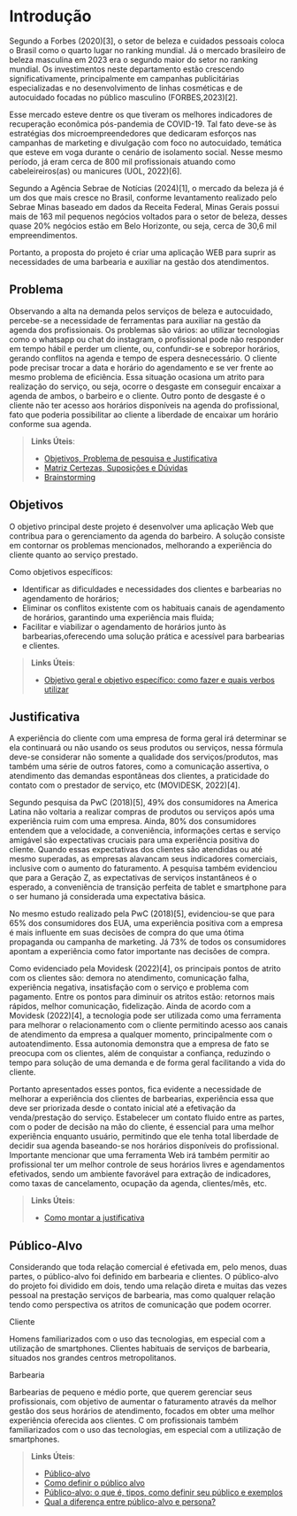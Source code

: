 # Introdução

Segundo a Forbes (2020)[3], o setor de beleza e cuidados pessoais coloca o Brasil como o quarto lugar no ranking mundial. Já o mercado brasileiro de beleza masculina em 2023 era o segundo maior do setor no ranking mundial. Os investimentos neste departamento estão crescendo significativamente, principalmente em campanhas publicitárias especializadas e no desenvolvimento de linhas cosméticas e de autocuidado focadas no público masculino (FORBES,2023)[2]. 

Esse mercado esteve dentre os que tiveram os melhores indicadores de recuperação econômica pós-pandemia de COVID-19. Tal fato deve-se às estratégias dos microempreendedores que dedicaram esforços nas campanhas de marketing e divulgação com foco no autocuidado, temática que esteve em voga durante o cenário de isolamento social. Nesse mesmo período, já eram cerca de 800 mil profissionais atuando como cabeleireiros(as) ou manicures (UOL, 2022)[6].

Segundo a Agência Sebrae de Notícias (2024)[1],  o mercado da beleza já é um dos que mais cresce no Brasil, conforme levantamento realizado pelo Sebrae Minas baseado em dados da Receita Federal, Minas Gerais possui mais de 163 mil pequenos negócios voltados para o setor de beleza, desses quase 20% negócios estão em Belo Horizonte, ou seja, cerca de 30,6 mil empreendimentos.

Portanto, a proposta do projeto é criar uma aplicação WEB para suprir as necessidades de uma barbearia e auxiliar na gestão dos atendimentos.

## Problema
Observando a alta na demanda pelos serviços de beleza e autocuidado, percebe-se a necessidade de ferramentas para auxiliar na gestão da agenda dos profissionais. Os problemas são vários: ao utilizar tecnologias como o whatsapp ou chat do instagram, o profissional pode não responder em tempo hábil e perder um cliente, ou, confundir-se e sobrepor horários, gerando conflitos na agenda e tempo de espera desnecessário. O cliente pode precisar trocar a data e horário do agendamento e se ver frente ao mesmo problema de eficiência. Essa situação ocasiona um atrito para realização do serviço, ou seja, ocorre o desgaste em conseguir encaixar a agenda de ambos, o barbeiro e o cliente. Outro ponto de desgaste é o cliente não ter acesso aos horários disponíveis na agenda do profissional, fato que poderia possibilitar ao cliente a liberdade de encaixar um horário conforme sua agenda. 

> **Links Úteis**:
> - [Objetivos, Problema de pesquisa e Justificativa](https://medium.com/@versioparole/objetivos-problema-de-pesquisa-e-justificativa-c98c8233b9c3)
> - [Matriz Certezas, Suposições e Dúvidas](https://medium.com/educa%C3%A7%C3%A3o-fora-da-caixa/matriz-certezas-suposi%C3%A7%C3%B5es-e-d%C3%BAvidas-fa2263633655)
> - [Brainstorming](https://www.euax.com.br/2018/09/brainstorming/)

## Objetivos

O objetivo principal deste projeto é desenvolver uma aplicação Web que contribua para o gerenciamento da agenda do barbeiro. A solução consiste em contornar os problemas mencionados, melhorando a experiência do cliente quanto ao serviço prestado. 

Como objetivos específicos: 

- Identificar as dificuldades e necessidades dos clientes e barbearias no agendamento de horários;
- Eliminar os conflitos existente com os habituais canais de agendamento de horários, garantindo uma experiência mais fluida;
- Facilitar e viabilizar o agendamento de horários junto às barbearias,oferecendo uma solução prática e acessível para barbearias e clientes.
 
> **Links Úteis**:
> - [Objetivo geral e objetivo específico: como fazer e quais verbos utilizar](https://blog.mettzer.com/diferenca-entre-objetivo-geral-e-objetivo-especifico/)

## Justificativa

A experiência do cliente com uma empresa de forma geral irá determinar se ela continuará ou não usando os seus produtos ou serviços, nessa fórmula deve-se considerar não somente a qualidade dos serviços/produtos, mas também uma série de outros fatores, como a comunicação assertiva, o atendimento das demandas espontâneas dos clientes, a praticidade do contato com o prestador de serviço, etc (MOVIDESK, 2022)[4]. 

Segundo pesquisa da PwC (2018)[5], 49% dos consumidores na America Latina não voltaria a realizar compras de produtos ou serviços após uma experiência ruim com uma empresa. Ainda, 80% dos consumidores entendem que a velocidade, a conveniência, informações certas e serviço amigável são expectativas cruciais para uma experiência positiva do cliente. Quando essas expectativas dos clientes são atendidas ou até mesmo superadas, as empresas alavancam seus indicadores comerciais, inclusive com o aumento do faturamento. A pesquisa também evidenciou que para a Geração Z, as expectativas de serviços instantâneos é o esperado, a conveniência de transição perfeita de tablet e smartphone para o ser humano já considerada uma expectativa básica. 

No mesmo estudo realizado pela PwC (2018)[5], evidenciou-se que para 65% dos consumidores dos EUA, uma experiência positiva com a empresa é mais influente em suas decisões de compra do que uma ótima propaganda ou campanha de marketing. Já 73% de todos os consumidores apontam a experiência como fator importante nas decisões de compra.
 
Como evidenciado pela Movidesk (2022)[4], os principais pontos de atrito com os clientes são: demora no atendimento, comunicação falha, experiência negativa, insatisfação com o serviço e problema com pagamento. Entre os pontos para diminuir os atritos estão: retornos mais rápidos, melhor comunicação, fidelização. Ainda de acordo com a Movidesk (2022)[4],  a tecnologia pode ser utilizada como uma ferramenta para melhorar o relacionamento com o cliente permitindo acesso aos canais de atendimento da empresa a qualquer momento, principalmente com o autoatendimento. Essa autonomia demonstra que a empresa de fato se preocupa com os clientes, além de conquistar a confiança, reduzindo o tempo para solução de uma demanda e de forma geral facilitando a vida do cliente.

Portanto apresentados esses pontos, fica evidente a necessidade de melhorar a experiência dos clientes de barbearias, experiência essa que deve ser priorizada desde o contato inicial até a efetivação da venda/prestação do serviço. Estabelecer um contato fluido entre as partes, com o poder de decisão na mão do cliente, é essencial para uma melhor experiência enquanto usuário, permitindo que ele tenha total liberdade de decidir sua agenda baseando-se nos horários disponíveis do profissional. Importante mencionar que uma ferramenta Web irá também permitir ao profissional ter um melhor controle de seus horários livres e agendamentos efetivados, sendo um ambiente favorável para extração de indicadores, como taxas de cancelamento, ocupação da agenda, clientes/mês, etc.



> **Links Úteis**:
> - [Como montar a justificativa](https://guiadamonografia.com.br/como-montar-justificativa-do-tcc/)

## Público-Alvo

Considerando que toda relação comercial é efetivada em, pelo menos, duas partes, o público-alvo foi definido em barbearia e clientes. 
O público-alvo do projeto foi dividido em dois, tendo uma relação direta e muitas das vezes pessoal na prestação serviços de barbearia, mas como qualquer relação tendo como perspectiva os atritos de comunicação que podem ocorrer.

Cliente

Homens familiarizados com o uso das tecnologias, em especial com a utilização de smartphones. Clientes habituais de serviços de barbearia, situados nos grandes centros metropolitanos. 

Barbearia

Barbearias de pequeno e médio porte, que querem gerenciar seus profissionais, com objetivo de aumentar o faturamento através da melhor gestão dos seus horários de atendimento,  focados em obter uma melhor experiência oferecida aos clientes. C om profissionais também familiarizados com o uso das tecnologias, em especial com a utilização de smartphones.


> **Links Úteis**:
> - [Público-alvo](https://blog.hotmart.com/pt-br/publico-alvo/)
> - [Como definir o público alvo](https://exame.com/pme/5-dicas-essenciais-para-definir-o-publico-alvo-do-seu-negocio/)
> - [Público-alvo: o que é, tipos, como definir seu público e exemplos](https://klickpages.com.br/blog/publico-alvo-o-que-e/)
> - [Qual a diferença entre público-alvo e persona?](https://rockcontent.com/blog/diferenca-publico-alvo-e-persona/)
